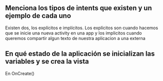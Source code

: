 ## Menciona los tipos de intents que existen y un ejemplo de cada uno
Existen dos, los explícitos e implícitos. Los explícitos son cuando hacemos que se inicie una nueva activity en una app y los implicitos cuando queremos compartir algun texto de nuestra aplicacion a una externa
## En qué estado de la aplicación se inicializan las variables y se crea la vista
En OnCreate()